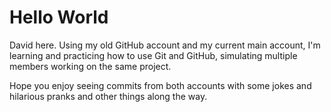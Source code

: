# Hello World

David here. Using my old GitHub account and my current main account, I'm learning and practicing how to use Git and GitHub, simulating multiple members working on the same project.

Hope you enjoy seeing commits from both accounts with some jokes and hilarious pranks and other things along the way.